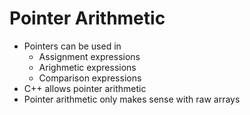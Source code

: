 # Pointer Arithmetic

- Pointers can be used in
  - Assignment expressions
  - Arighmetic expressions
  - Comparison expressions
- C++ allows pointer arithmetic
- Pointer arithmetic only makes sense with raw arrays
